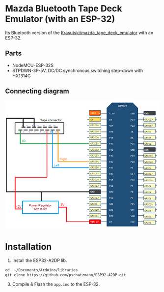 # Mazda Bluetooth Tape Deck Emulator (with an ESP-32)

Its Bluetooth version of the [Krasutski/mazda_tape_deck_emulator](https://github.com/Krasutski/mazda_tape_deck_emulator) with an ESP-32.

## Parts

- NodeMCU-ESP-32S
- STPDWN-3P-5V, DC/DC synchronous switching step-down with HX1314G

## Connecting diagram

![diagram](doc/diagram.png)

# Installation

1. Install the ESP32-A2DP lib.

```
cd  ~/Documents/Arduino/libraries
git clone https://github.com/pschatzmann/ESP32-A2DP.git
```

3. Compile & Flash the `app.ino` to the ESP-32.